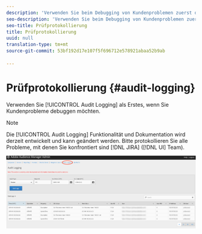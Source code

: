 ```yaml
---
description: 'Verwenden Sie beim Debugging von Kundenproblemen zuerst die Prüfprotokollierung. '
seo-description: 'Verwenden Sie beim Debugging von Kundenproblemen zuerst die Prüfprotokollierung. '
seo-title: Prüfprotokollierung
title: Prüfprotokollierung
uuid: null
translation-type: tm+mt
source-git-commit: 53bf192d17e107f5f696712e578921abaa52b9ab

---
```



# Prüfprotokollierung {#audit-logging}

Verwenden Sie [!UICONTROL  Audit Logging] als Erstes, wenn Sie Kundenprobleme debuggen möchten.

>[!NOTE]
>
>Die [!UICONTROL Audit Logging] Funktionalität und Dokumentation wird derzeit entwickelt und kann geändert werden. Bitte protokollieren Sie alle Probleme, mit denen Sie konfrontiert sind [!DNL JIRA] ([!DNL UI] Team).

![Ansicht zur Prüfprotokollierung](assets/audit-logging-img.png)

<!-- 

In the **Audit Type** drop-down selector, choose between:

* [!UICONTROL Partner]
* [!UICONTROL User]
* [!UICONTROL Group]
* [!UICONTROL Datasource Summary]
* [!UICONTROL General Datasource]
* [!UICONTROL Merge Rule Datasource]
* [!UICONTROL Data Feed]
* [!UICONTROL Data Feed Subscription]
* [!UICONTROL Trait Summary]
* [!UICONTROL Trait Rule]
* [!UICONTROL Segment Summary]
* [!UICONTROL Destination Summary]
* [!UICONTROL Server to Server Destination]
* [!UICONTROL Derived Signal]
* [!UICONTROL Model]
* [!UICONTROL Segment Test Group]

The **Object ID** is the ID of the item you're researching. See the table below for which ID corresponds to the Object ID in each case:

Audit Type | Object ID |
---------|----------|
 [!UICONTROL Partner] | Partner ID - PID |
 [!UICONTROL User] | User ID |
 [!UICONTROL Group] | B3 |
 [!UICONTROL Datasource Summary] | Data Source ID |
 [!UICONTROL General Datasource] | Data Source ID |
 [!UICONTROL Merge Rule Datasource] | Data Source ID |
 [!UICONTROL Data Feed] | Data Feed ID |
 [!UICONTROL Data Feed Subscription] | Data Feed ID |
 [!UICONTROL Trait Summary] | SID (trait) |
 [!UICONTROL Trait Rule] | SID (trait) |
 [!UICONTROL Segment Summary] |  |
 [!UICONTROL Destination Summary] |  |
 [!UICONTROL Server-to-Server Destination]| N/A |
 [!UICONTROL Derived Signal] | N/A |
 [!UICONTROL Model] | N/A |
 [!UICONTROL Segment Test Group] | N/A |

 Use [!UICONTROL Start Date] ([!DNL UTC]) and [!UICONTROL End Date] ([!DNL UTC]) to narrow down the time interval of the logs.

 -->